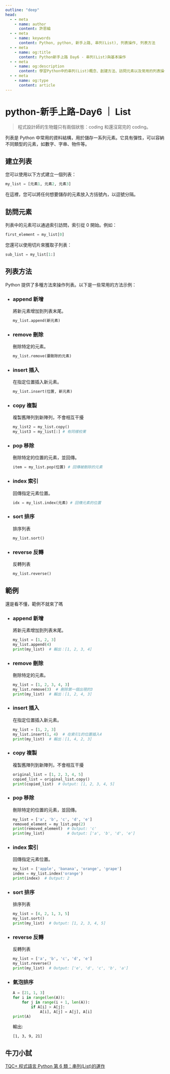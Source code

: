 ```yaml
---
outline: "deep"
head:
  - - meta
    - name: author
      content: 許恩綸
  - - meta
    - name: keywords
      content: Python, python, 新手上路, 串列(List), 列表操作, 列表方法
  - - meta
    - name: og:title
      content: Python新手上路 Day6 - 串列(List)與基本操作
  - - meta
    - name: og:description
      content: 學習Python中的串列(List)概念、創建方法、訪問元素以及常用的列表操作方法
  - - meta
    - name: og:type
      content: article
---
```


# python-新手上路-Day6 ｜ List

> 程式設計師的生物鐘只有兩個狀態：coding 和還沒寫完的 coding。

列表是 Python 中常用的資料結構，用於儲存一系列元素。它具有彈性，可以容納不同類型的元素，如數字、字串、物件等。

## 建立列表

您可以使用以下方式建立一個列表：

```py
my_list = [元素1, 元素2, 元素3]
```

在這裡，您可以將任何想要儲存的元素放入方括號內，以逗號分隔。

## 訪問元素

列表中的元素可以通過索引訪問，索引從 0 開始。例如：

```py
first_element = my_list[0]
```

您還可以使用切片來獲取子列表：

```py
sub_list = my_list[1:]
```

## 列表方法

Python 提供了多種方法來操作列表。以下是一些常用的方法示例：

- ### append 新增

  將新元素<span class='mm'>增加</span>到列表末尾。

  ```py
  my_list.append(新元素)
  ```

- ### remove 刪除

  <span class='mm'>刪除</span>特定的元素。

  ```py
  my_list.remove(要刪除的元素)
  ```

- ### insert 插入

  在指定位置<span class='mm'>插入</span>新元素。

  ```py
  my_list.insert(位置, 新元素)
  ```

- ### copy 複製

  複製舊陣列到新陣列，不會相互干擾

  ```py
  my_list2 = my_list.copy()
  my_list3 = my_list[:] # 有同樣校果
  ```

- ### pop 移除

  <span class='mm'>刪除</span>特定的<span class='mm'>位置</span>的元素，並回傳。

  ```py
  item = my_list.pop(位置) # 回傳被刪除的元素
  ```

- ### index 索引

  回傳指定元素位置。

  ```py
  idx = my_list.index(元素) # 回傳元素的位置
  ```

- ### sort 排序

  排序列表

  ```py
  my_list.sort()
  ```

- ### reverse 反轉
  反轉列表
  ```py
  my_list.reverse()
  ```

## 範例

還是看不懂，範例不就來了嗎

- ### append 新增
  將新元素<span class='mm'>增加</span>到列表末尾。
  ```py
  my_list = [1, 2, 3]
  my_list.append(4)
  print(my_list)  # 輸出：[1, 2, 3, 4]
  ```
- ### remove 刪除

  <span class='mm'>刪除</span>特定的元素。

  ```py
  my_list = [1, 2, 3, 4, 3]
  my_list.remove(3)  # 刪除第一個出現的3
  print(my_list)  # 輸出：[1, 2, 4, 3]
  ```

- ### insert 插入

  在指定位置<span class='mm'>插入</span>新元素。

  ```py
  my_list = [1, 2, 3]
  my_list.insert(1, 4)  # 在索引1的位置插入4
  print(my_list)  # 輸出：[1, 4, 2, 3]
  ```

- ### copy 複製

  複製舊陣列到新陣列，不會相互干擾

  ```py
  original_list = [1, 2, 3, 4, 5]
  copied_list = original_list.copy()
  print(copied_list)  # Output: [1, 2, 3, 4, 5]
  ```

- ### pop 移除

  <span class='mm'>刪除</span>特定的<span class='mm'>位置</span>的元素，並回傳。

  ```py
  my_list = ['a', 'b', 'c', 'd', 'e']
  removed_element = my_list.pop(2)
  print(removed_element)  # Output: 'c'
  print(my_list)          # Output: ['a', 'b', 'd', 'e']
  ```

- ### index 索引

  回傳指定元素位置。

  ```py
  my_list = ['apple', 'banana', 'orange', 'grape']
  index = my_list.index('orange')
  print(index)  # Output: 2
  ```

- ### sort 排序

  排序列表

  ```py
  my_list = [4, 2, 1, 3, 5]
  my_list.sort()
  print(my_list)  # Output: [1, 2, 3, 4, 5]
  ```

- ### reverse 反轉

  反轉列表

  ```py
  my_list = ['a', 'b', 'c', 'd', 'e']
  my_list.reverse()
  print(my_list)  # Output: ['e', 'd', 'c', 'b', 'a']
  ```

- ### 氣泡排序
  ```py
  A = [21, 1, 3]
  for i in range(len(A)):
      for j in range(i + 1, len(A)):
          if A[i] > A[j]:
              A[i], A[j] = A[j], A[i]
  print(A)
  ```
  輸出:
  ```
  [1, 3, 9, 21]
  ```

## 牛刀小試

[TQC+ 程式語言 Python 第 6 類：串列(List)的運作](./tqc/tqc6/601)
